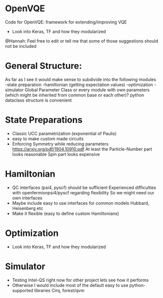 # OpenVQE
Code for OpenVQE: framework for extending/improving VQE

- Look into Keras, TF and how they modularized 


@Hannah: Feel free to edit or tell me that some of those suggestions should not be included

# General Structure:
As far as I see it would make sense to subdivide into the following modules 
-state preparation
-hamiltonian (getting expectation values)
-optimization
-simulator
Global Parameter Class or every module with own parameters (which might be inherited from common base or each other)?
python dataclass structure is convenient

# State Preparations
- Classic UCC parametrization (exponential of Paulis)
- easy to make custom made circuits
- Enforcing Symmetry while reducing parameters
  https://arxiv.org/pdf/1904.10910.pdf
  At least the Particle-Number part looks reasonable
  Spin part looks expensive

# Hamiltonian
- QC interfaces (psi4, pyscf) should be sufficient
  Experienced difficulties with openfermionpsi4/pyscf regarding flexibility
  So we might need our own interfaces
- Maybe include easy to use interfaces for common models
  Hubbard, Heisenberg etc
- Make it flexible (easy to define custom Hamiltonians)

# Optimization
- Look into Keras, TF and how they modularized 

# Simulator
- Testing Intel-QS right now for other project
  lets see how it performs
- Otherwise I would include most of the default easy to use python-supported libraries
  Cirq, forest/qvm
